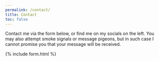 ```yaml
---
permalink: /contact/
title: Contact
toc: false
---
```


Contact me via the form below, or find me on my socials on the left.
You may also attempt smoke signals or message pigeons, but in such case I cannot promise you that your message will be received.

{% include form.html %}
